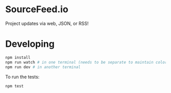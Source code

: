 # SourceFeed.io

Project updates via web, JSON, or RSS!

# Developing

```bash
npm install
npm run watch # in one terminal (needs to be separate to maintain colors)
npm run dev # in another terminal
```

To run the tests:

```bash
npm test
```
